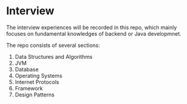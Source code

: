 # Interview

The interview experiences will be recorded in this repo, which mainly focuses on fundamental knowledges of backend or Java developmnet.

The repo consists of several sections:
  1. Data Structures and Algorithms
  2. JVM
  3. Database
  4. Operating Systems
  5. Internet Protocols
  6. Framework
  7. Design Patterns
